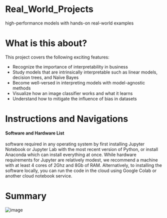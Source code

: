 # Real_World_Projects
 high-performance models with hands-on real-world examples

# What is this about?
This project covers the following exciting features:

* Recognize the importance of interpretability in business
* Study models that are intrinsically interpretable such as linear models, decision trees, and Naïve Bayes
* Become well-versed in interpreting models with model-agnostic methods
* Visualize how an image classifier works and what it learns
* Understand how to mitigate the influence of bias in datasets

# Instructions and Navigations
#### Software and Hardware List
software required in any operating system by first installing Jupyter Notebook or Jupyter Lab with the most recent version of Python, or install Anaconda which can install everything at once. While hardware requirements for Jupyter are relatively modest, we recommend a machine with at least 4 cores of 2Ghz and 8Gb of RAM.
Alternatively, to installing the software locally, you can run the code in the cloud using Google Colab or another cloud notebook service.

# Summary 
![image](https://github.com/YousifAldossary-DataAnalyst/Real_World_Projects/assets/86018992/68e28705-bb95-4d4f-9cdd-f2f9d3d52a3b)
